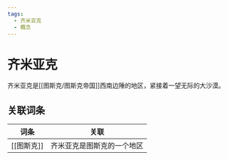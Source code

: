 ```yaml
---
tags:
  - 齐米亚克
  - 概念
---
```

# 齐米亚克

齐米亚克是[[图斯克/图斯克帝国]]西南边陲的地区，紧接着一望无际的大沙漠。

## 关联词条

| 词条      | 关联            |
| ------- | ------------- |
| [[图斯克]] | 齐米亚克是图斯克的一个地区 |
